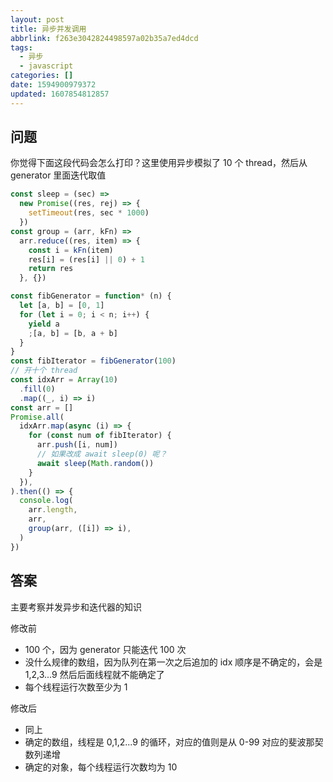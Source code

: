 ```yaml
---
layout: post
title: 异步并发调用
abbrlink: f263e3042824498597a02b35a7ed4dcd
tags:
  - 异步
  - javascript
categories: []
date: 1594900979372
updated: 1607854812857
---
```


## 问题

你觉得下面这段代码会怎么打印？这里使用异步模拟了 10 个 thread，然后从 generator 里面迭代取值

```js
const sleep = (sec) =>
  new Promise((res, rej) => {
    setTimeout(res, sec * 1000)
  })
const group = (arr, kFn) =>
  arr.reduce((res, item) => {
    const i = kFn(item)
    res[i] = (res[i] || 0) + 1
    return res
  }, {})

const fibGenerator = function* (n) {
  let [a, b] = [0, 1]
  for (let i = 0; i < n; i++) {
    yield a
    ;[a, b] = [b, a + b]
  }
}
const fibIterator = fibGenerator(100)
// 开十个 thread
const idxArr = Array(10)
  .fill(0)
  .map((_, i) => i)
const arr = []
Promise.all(
  idxArr.map(async (i) => {
    for (const num of fibIterator) {
      arr.push([i, num])
      // 如果改成 await sleep(0) 呢？
      await sleep(Math.random())
    }
  }),
).then(() => {
  console.log(
    arr.length,
    arr,
    group(arr, ([i]) => i),
  )
})
```

## 答案

主要考察并发异步和迭代器的知识

修改前

- 100 个，因为 generator 只能迭代 100 次
- 没什么规律的数组，因为队列在第一次之后追加的 idx 顺序是不确定的，会是 1,2,3...9 然后后面线程就不能确定了
- 每个线程运行次数至少为 1

修改后

- 同上
- 确定的数组，线程是 0,1,2...9 的循环，对应的值则是从 0-99 对应的斐波那契数列递增
- 确定的对象，每个线程运行次数均为 10
